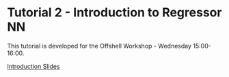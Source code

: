 # Tutorial 2 - Introduction to Regressor NN
This tutorial is developed for the Offshell Workshop - Wednesday 15:00-16:00.

[Introduction Slides](https://indico.cern.ch/event/1375252/timetable/#13-machine-learning)




